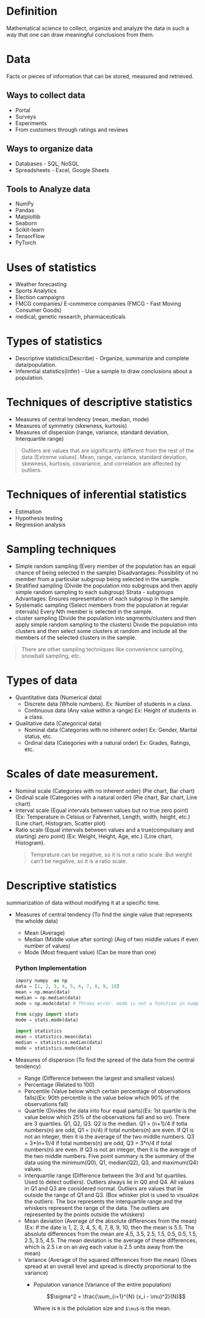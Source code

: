 # Definition
Mathematical science to collect, organize and analyze the data in such a way that one can draw meaningful conclusions from them.

# Data
Facts or pieces of information that can be stored, measured and retrieved.

## Ways to collect data
- Portal
- Surveys
- Experiments
- From customers through ratings and reviews

## Ways to organize data
- Databases - SQL, NoSQL
- Spreadsheets - Excel, Google Sheets

## Tools to Analyze data
- NumPy
- Pandas
- Matplotlib
- Seaborn
- Scikit-learn
- TensorFlow
- PyTorch

# Uses of statistics
- Weather forecasting
- Sports Analytics
- Election campaigns
- FMCG companies/ E-commerce companies (FMCG - Fast Moving Consumer Goods)
- medical, genetic research, pharmaceuticals

# Types of statistics
- Descriptive statistics(Describe) - Organize, summarize and complete data/population.
- Inferential statistics(Infer) - Use a sample to draw conclusions about a population.

# Techniques of descriptive statistics
- Measures of central tendency (mean, median, mode)
- Measures of symmetry (skewness, kurtosis)
- Measures of dispersion (range, variance, standard deviation, Interquartile range)

> Outliers are values that are significantly different from the rest of the data (Extreme values).
Mean, range, variance, standard deviation, skewness, kurtosis, covariance, and correlation are affected by outliers.

# Techniques of inferential statistics
- Estimation
- Hypothesis testing
- Regression analysis

# Sampling techniques
- Simple random sampling (Every member of the population has an equal chance of being selected in the sample)
    Disadvantages: Possibility of no member from a particular subgroup being selected in the sample.
- Stratified sampling (Divide the population into subgroups and then apply simple random sampling to each subgroup)
    Strata - subgroups
    Advantages: Ensures representation of each subgroup in the sample.
- Systematic sampling (Select members from the population at regular intervals)
    Every Nth member is selected in the sample.
- cluster sampling (Divide the population into segments/clusters and then apply simple random sampling to the clusters)
    Divide the population into clusters and then select some clusters at random and include all the members of the selected clusters in the sample.
> There are other sampling techniques like convenience sampling, snowball sampling, etc.

# Types of data

- Quantitative data (Numerical data)
    - Discrete data (Whole numbers). Ex: Number of students in a class.
    - Continuous data (Any value within a range) Ex: Height of students in a class.
- Qualitative data (Categorical data)
    - Nominal data (Categories with no inherent order) Ex: Gender, Marital status, etc.
    - Ordinal data (Categories with a natural order) Ex: Grades, Ratings, etc.
  
# Scales of date measurement.

- Nominal scale (Categories with no inherent order) (Pie chart, Bar chart)
- Ordinal scale (Categories with a natural order) (Pie chart, Bar chart, Line chart)
- Interval scale (Equal intervals between values but no true zero point) (Ex: Temperature in Celsius or Fahrenheit, Length, width, height, etc.) (Line chart, Histogram, Scatter plot)
- Ratio scale (Equal intervals between values and a true(compulsary and starting) zero point) (Ex: Weight, Height, Age, etc.)  (Line chart, Histogram).
    > Temprature can be negative, so it is not a ratio scale. But weight can't be negative, so it is a ratio scale.

# Descriptive statistics

summarization of data without modifying it at a specific time.

- Measures of central tendency (To find the single value that represents the wholde data)
    - Mean (Average)
    - Median (Middle value after sorting) (Avg of two middle values if even number of values)
    - Mode (Most frequent value) (Can be more than one)
  ### Python Implementation
  ```python
  impory numpy  as np
  data = [1, 2, 3, 4, 5, 6, 7, 8, 9, 10]
  mean = np.mean(data)
  median = np.median(data)
  mode = np.mode(data) # Throws error. mode is not a function in numpy, use scipy.stats.mode

  from scypy import stats
  mode = stats.mode(data)

  import statistics
  mean = statistics.mean(data)
  median = statistics.median(data)
  mode = statistics.mode(data)
  ```

- Measures of dispersion (To find the spread of the data from the central tendency)
    - Range (Difference between the largest and smallest values)
    - Percentage (Related to 100)
    - Percentile (Value below which certain percentage of  observations falls)(Ex: 90th percentile is the value below which 90% of the observations fall)
    - Quartile (Divides the data into four equal parts)(Ex: 1st quartile is the value below which 25% of the observations fall and so on). There are 3 quartiles. Q1, Q2, Q3. Q2 is the median. Q1 = (n+1)/4 if totla numbers(n) are odd, Q1 = (n/4) if total numbers(n) are even. If Q1 is not an integer, then it is the average of the two middle numbers. Q3 = 3*(n+1)/4 if total numbers(n) are odd, Q3 = 3*n/4 if total numbers(n) are even. If Q3 is not an integer, then it is the average of the two middle numbers. Five point summary is the summary of the data using the minimum(Q0), Q1, median(Q2), Q3, and maximum(Q4) values.
    - Interquartile range (Difference between the 3rd and 1st quartiles. Used to detect outliers). Outliers always lie in Q0 and Q4. All values in Q1 and Q3 are considered normal. Outliers are values that lie outside the range of Q1 and Q3. (Box whisker plot is used to visualize the outliers. The box represents the interquartile range and the whiskers represent the range of the data. The outliers are represented by the points outside the whiskers)
    - Mean deviation (Average of the absolute differences from the mean)(Ex: If the date is 1, 2, 3, 4, 5, 6, 7, 8, 9, 10, then the mean is 5.5. The absolute differences from the mean are 4.5, 3.5, 2.5, 1.5, 0.5, 0.5, 1.5, 2.5, 3.5, 4.5. The mean deviation is the average of these differences, which is 2.5 i.e on an avg each value is 2.5 units away from the mean)
    - Variance (Average of the squared differences from the mean) (Gives spread at an overall level and spread is directly proportional to the variance)
      - Population variance (Variance of the entire population)
        
        ```math
        \sigma^2 = \frac{\sum_{i=1}^{N} (x_i - \mu)^2}{N}
        ```
        Where is `N` is the polulation size and `$\mu$` is the mean.

